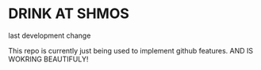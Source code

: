 # DRINK AT SHMOS

last development change

This repo is currently just being used to implement github features. AND IS WOKRING BEAUTIFULY!
